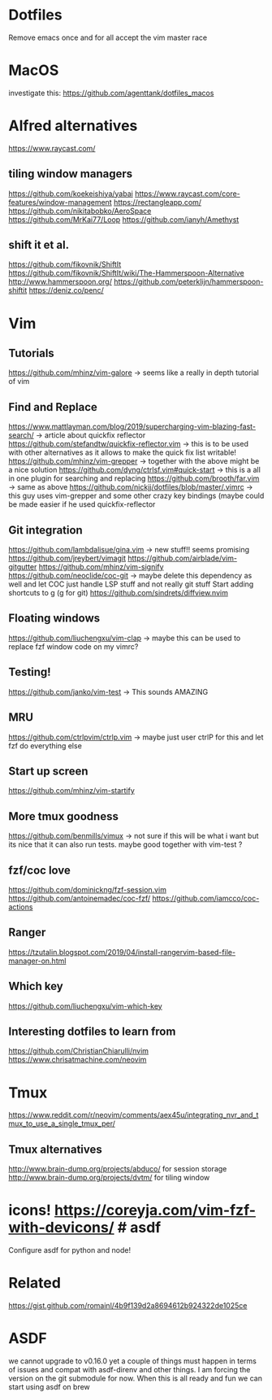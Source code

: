 # Dotfiles
Remove emacs once and for all accept the vim master race
# MacOS
investigate this: https://github.com/agenttank/dotfiles_macos
# Alfred alternatives
https://www.raycast.com/
## tiling window managers
https://github.com/koekeishiya/yabai
https://www.raycast.com/core-features/window-management
https://rectangleapp.com/
https://github.com/nikitabobko/AeroSpace
https://github.com/MrKai77/Loop
https://github.com/ianyh/Amethyst
## shift it et al.
https://github.com/fikovnik/ShiftIt
https://github.com/fikovnik/ShiftIt/wiki/The-Hammerspoon-Alternative
http://www.hammerspoon.org/
https://github.com/peterklijn/hammerspoon-shiftit
https://deniz.co/penc/

# Vim 
## Tutorials
https://github.com/mhinz/vim-galore -> seems like a really in depth tutorial of vim
## Find and Replace
https://www.mattlayman.com/blog/2019/supercharging-vim-blazing-fast-search/ -> article about quickfix reflector
https://github.com/stefandtw/quickfix-reflector.vim -> this is to be used with other alternatives as it allows to make the quick fix list writable!
https://github.com/mhinz/vim-grepper -> together with the above might be a nice solution
https://github.com/dyng/ctrlsf.vim#quick-start -> this is a all in one plugin for searching and replacing
https://github.com/brooth/far.vim -> same as above
https://github.com/nickjj/dotfiles/blob/master/.vimrc -> this guy uses vim-grepper and some other crazy key bindings (maybe could be made easier if he used quickfix-reflector
## Git integration
https://github.com/lambdalisue/gina.vim  -> new stuff!! seems promising
https://github.com/jreybert/vimagit
https://github.com/airblade/vim-gitgutter
https://github.com/mhinz/vim-signify
https://github.com/neoclide/coc-git -> maybe delete this dependency as well and let COC just handle LSP stuff and not really git stuff
Start adding shortcuts to <Leader>g (g for git)
https://github.com/sindrets/diffview.nvim
## Floating windows
https://github.com/liuchengxu/vim-clap -> maybe this can be used to replace fzf window code on my vimrc?
## Testing!
https://github.com/janko/vim-test -> This sounds AMAZING
## MRU
https://github.com/ctrlpvim/ctrlp.vim -> maybe just user ctrlP for this and let fzf do everything else
## Start up screen
https://github.com/mhinz/vim-startify
## More tmux goodness
https://github.com/benmills/vimux -> not sure if this will be what i want but its nice that it can also run tests. maybe good together with vim-test ?
## fzf/coc love
https://github.com/dominickng/fzf-session.vim
https://github.com/antoinemadec/coc-fzf/
https://github.com/iamcco/coc-actions
## Ranger
https://tzutalin.blogspot.com/2019/04/install-rangervim-based-file-manager-on.html
## Which key
https://github.com/liuchengxu/vim-which-key

## Interesting dotfiles to learn from
https://github.com/ChristianChiarulli/nvim
https://www.chrisatmachine.com/neovim


# Tmux
https://www.reddit.com/r/neovim/comments/aex45u/integrating_nvr_and_tmux_to_use_a_single_tmux_per/
## Tmux alternatives
http://www.brain-dump.org/projects/abduco/ for session storage
http://www.brain-dump.org/projects/dvtm/ for tiling window
# icons!  https://coreyja.com/vim-fzf-with-devicons/ # asdf
Configure asdf for python and node!

# Related
https://gist.github.com/romainl/4b9f139d2a8694612b924322de1025ce

# ASDF

we cannot upgrade to v0.16.0 yet a couple of things must happen in terms of issues and compat with asdf-direnv and other things.
I am forcing the version on the git submodule for now.
When this is all ready and fun we can start using asdf on brew
